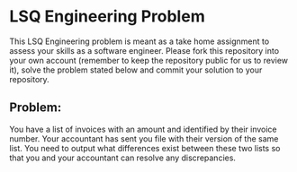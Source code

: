 # LSQ Engineering Problem

This LSQ Engineering problem is meant as a take home assignment to assess your skills as a software engineer. Please fork this repository into your own account (remember to keep the repository public for us to review it), solve the problem stated below and commit your solution to your repository.

## Problem:

You have a list of invoices with an amount and identified by their invoice number. Your accountant has sent you file with their version of the same list. You need to output what differences exist between these two lists so that you and your accountant can resolve any discrepancies.
